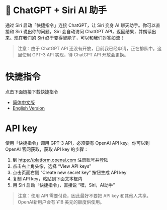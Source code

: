 # 🤖️ ChatGPT + Siri AI 助手

通过 Siri 启动「快捷指令」连接 ChatGPT，让 Siri 变身 AI 聊天助手。你可以直接和 Siri 说出你的问题，Siri 会自动访问 ChatGPT API，返回结果，并朗读出来。现在我们的 Siri 终于变得智能了，可以和我们对答如流！

> 注意：由于 ChatGPT API 还没有开放，目前我已经申请，正在排队中。这里使用 GPT-3 API 实现，待 ChatGPT API 开放会更换。

# 快捷指令

点击下面链接下载快捷指令

- [简体中文版]()
- [English Version]()
# API key

使用「快捷指令」调用 GPT-3 API，必须要有 OpenAI API key。你可以到 OpenAI 官网获取，获取 API key 的步骤：

1. 到 https://platform.openai.com 注册账号并登陆
2. 点击右上角头像，选择 “View API keys”
3. 点击页面右侧 “Create new secret key” 按钮生成 API key
4. 复制 API key，粘贴到下面文本框内
5. 用 Siri 启动「快捷指令」，直接说 “嘿，Siri，AI助手”
   
> 注意：使用 API 需要付费，因此最好不要把 API key 和其他人共享。OpenAI新用户会有 ¥18 美元的额度供使用。